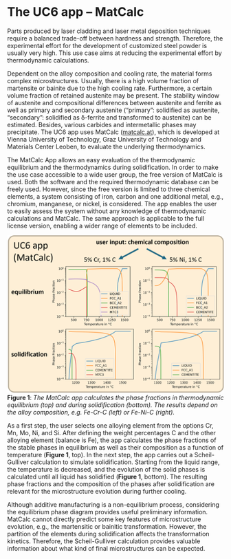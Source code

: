 # The UC6 app – MatCalc

Parts produced by laser cladding and laser metal deposition techniques require a balanced trade-off between hardness and strength. Therefore, the experimental effort for the development of customized steel powder is usually very high. This use case aims at reducing the experimental effort by thermodynamic calculations.

Dependent on the alloy composition and cooling rate, the material forms complex microstructures. Usually, there is a high volume fraction of martensite or bainite due to the high cooling rate. Furthermore, a certain volume fraction of retained austenite may be present. The stability window of austenite and compositional differences between austenite and ferrite as well as primary and secondary austenite (“primary”: solidified as austenite, “secondary”: solidified as δ-ferrite and transformed to austenite) can be estimated. Besides, various carbides and intermetallic phases may precipitate. The UC6 app uses MatCalc ([matcalc.at](https://www.matcalc.at)), which is developed at Vienna University of Technology, Graz University of Technology and Materials Center Leoben, to evaluate the underlying thermodynamics.

The MatCalc App allows an easy evaluation of the thermodynamic equilibrium and the thermodynamics during solidification. In order to make the use case accessible to a wide user group, the free version of MatCalc is used. Both the software and the required thermodynamic database can be freely used. However, since the free version is limited to three chemical elements, a system consisting of iron, carbon and one additional metal, e.g., chromium, manganese, or nickel, is considered. The app enables the user to easily assess the system without any knowledge of thermodynamic calculations and MatCalc. The same approach is applicable to the full license version, enabling a wider range of elements to be included.

![UC6_app|687x500](../_static/img/ucs/uc6/UC6_app.png)
**Figure 1**: _The MatCalc app calculates the phase fractions in thermodynamic equilibrium (top) and during solidification (bottom). The results depend on the alloy composition, e.g. Fe-Cr-C (left) or Fe-Ni-C (right)._

As a first step, the user selects one alloying element from the options Cr, Mn, Mo, Ni, and Si. After defining the weight percentages C and the other alloying element (balance is Fe), the app calculates the phase fractions of the stable phases in equilibrium as well as their composition as a function of temperature (**Figure 1**, top). In the next step, the app carries out a Scheil-Gulliver calculation to simulate solidification. Starting from the liquid range, the temperature is decreased, and the evolution of the solid phases is calculated until all liquid has solidified (**Figure 1**, bottom). The resulting phase fractions and the composition of the phases after solidification are relevant for the microstructure evolution during further cooling.

Although additive manufacturing is a non-equilibrium process, considering the equilibrium phase diagram provides useful preliminary information. MatCalc cannot directly predict some key features of microstructure evolution, e.g., the martensitic or bainitic transformation. However, the partition of the elements during solidification affects the transformation kinetics. Therefore, the Scheil-Gulliver calculation provides valuable information about what kind of final microstructures can be expected.

